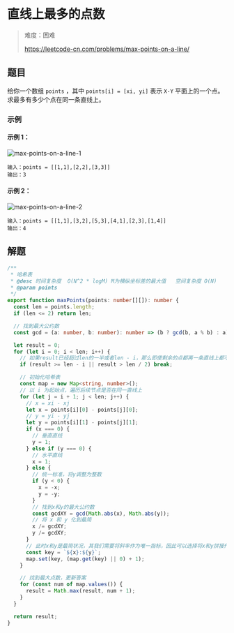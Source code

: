 # 直线上最多的点数

> 难度：困难
>
> https://leetcode-cn.com/problems/max-points-on-a-line/

## 题目

给你一个数组 `points` ，其中 `points[i] = [xi, yi]` 表示 `X-Y` 平面上的一个点。
求最多有多少个点在同一条直线上。

### 示例

#### 示例 1：

![max-points-on-a-line-1](https://user-images.githubusercontent.com/54696834/159101997-76c8ea9d-0069-4d7c-ba3e-69a92f9ecb50.jpg)

```
输入：points = [[1,1],[2,2],[3,3]]
输出：3
```

#### 示例 2：

![max-points-on-a-line-2](https://user-images.githubusercontent.com/54696834/159101992-a023a180-5ca6-46be-a461-99f9e1d94726.jpg)

```
输入：points = [[1,1],[3,2],[5,3],[4,1],[2,3],[1,4]]
输出：4
```

## 解题

```typescript
/**
 * 哈希表
 * @desc 时间复杂度  O(N^2 * logM) M为横纵坐标差的最大值   空间复杂度 O(N)
 * @param points
 */
export function maxPoints(points: number[][]): number {
  const len = points.length;
  if (len <= 2) return len;

  // 找到最大公约数
  const gcd = (a: number, b: number): number => (b ? gcd(b, a % b) : a);

  let result = 0;
  for (let i = 0; i < len; i++) {
    // 如果result已经超过len的一半或者len - i，那么即使剩余的点都再一条直线上都不可能大过目前答案
    if (result >= len - i || result > len / 2) break;

    // 初始化哈希表
    const map = new Map<string, number>();
    // 以 i 为起始点，遍历后续节点是否在同一直线上
    for (let j = i + 1; j < len; j++) {
      // x = xi - xj
      let x = points[i][0] - points[j][0];
      // y = yi - yj
      let y = points[i][1] - points[j][1];
      if (x === 0) {
        // 垂直直线
        y = 1;
      } else if (y === 0) {
        // 水平直线
        x = 1;
      } else {
        // 统一标准，将y调整为整数
        if (y < 0) {
          x = -x;
          y = -y;
        }
        // 找到x和y的最大公约数
        const gcdXY = gcd(Math.abs(x), Math.abs(y));
        // 将 x 和 y 化到最简
        x /= gcdXY;
        y /= gcdXY;
      }
      // 此时x和y是最简状况，其我们需要将斜率作为唯一指标，因此可以选择将x和y拼接作为key值确保唯一值
      const key = `${x}:${y}`;
      map.set(key, (map.get(key) || 0) + 1);
    }

    // 找到最大点数，更新答案
    for (const num of map.values()) {
      result = Math.max(result, num + 1);
    }
  }

  return result;
}
```
